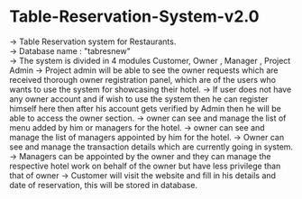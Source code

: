 # Table-Reservation-System-v2.0
-> Table Reservation system for Restaurants.\
-> Database name : "tabresnew"\
-> The system is divided in 4 modules Customer, Owner , Manager , Project Admin 
-> Project admin will be able to see the owner requests which are received thorough owner registration panel, which are of the users who wants to use the system for showcasing their hotel.
-> If user does not have any owner account and if wish to use the system then he can register himself here then after his account gets verified by Admin then he will be able to access the owner section.
   -> owner can see and manage the list of menu added by him or managers for the hotel. 
   -> owner can see and manage the list of managers appointed by him for the hotel.
   -> Owner can see and manage the transaction details which are currently going in system. 
-> Managers can be appointed by the owner and they can manage the respective hotel work on behalf of the owner but have less privilege than that of owner
-> Customer will visit the website and fill in his details and date of reservation, this will be stored in database.
